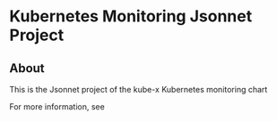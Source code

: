 # Kubernetes Monitoring Jsonnet Project


## About
This is the Jsonnet project of the kube-x Kubernetes monitoring chart


For more information, see [](../contrib.md#how-this-project-was-bootstrapped-jsonnet-bootstrap)